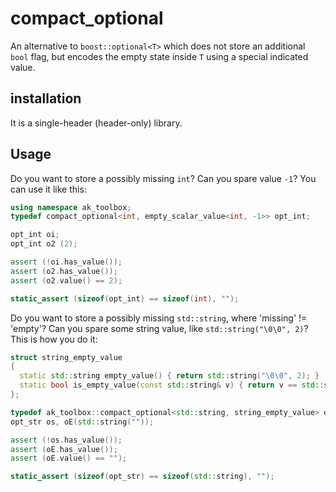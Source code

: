 # compact_optional
An alternative to `boost::optional<T>` which does not store an additional `bool` flag,
but encodes the empty state inside `T` using a special indicated value.

## installation
It is a single-header (header-only) library.

## Usage

Do you want to store a possibly missing `int`? Can you spare value `-1`? You can use it like this:

```c++
using namespace ak_toolbox;
typedef compact_optional<int, empty_scalar_value<int, -1>> opt_int;

opt_int oi;
opt_int o2 (2);

assert (!oi.has_value());
assert (o2.has_value());
assert (o2.value() == 2);

static_assert (sizeof(opt_int) == sizeof(int), "");
```

Do you want to store a possibly missing `std::string`, where 'missing' != 'empty'?
Can you spare some string value, like `std::string("\0\0", 2)`? This is how you do it:

```c++
struct string_empty_value
{
  static std::string empty_value() { return std::string("\0\0", 2); }
  static bool is_empty_value(const std::string& v) { return v == std::string("\0\0", 2); }
};

typedef ak_toolbox::compact_optional<std::string, string_empty_value> opt_str;
opt_str os, oE(std::string(""));

assert (!os.has_value());
assert (oE.has_value());
assert (oE.value() == "");

static_assert (sizeof(opt_str) == sizeof(std::string), "");
```

